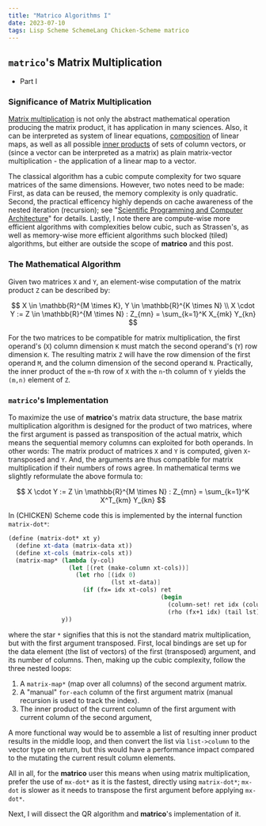 ```yaml
---
title: "Matrico Algorithms I"
date: 2023-07-10
tags: Lisp Scheme SchemeLang Chicken-Scheme matrico
---
```


## `matrico`'s Matrix Multiplication

* Part I

### Significance of Matrix Multiplication

[Matrix multiplication](https://en.wikipedia.org/wiki/Matrix_multiplication)
is not only the abstract mathematical operation producing the matrix product,
it has application in many sciences.
Also, it can be interpreted as system of linear equations,
[composition](https://en.wikipedia.org/wiki/Function_composition) of linear maps,
as well as all possible [inner products](https://en.wikipedia.org/wiki/Dot_product) of sets of column vectors,
or (since a vector can be interpreted as a matrix) as plain matrix-vector multiplication -
the application of a linear map to a vector.

The classical algorithm has a cubic compute complexity for two square matrices of the same dimensions.
However, two notes need to be made:
First, as data can be reused, the memory complexity is only quadratic.
Second, the practical efficency highly depends on cache awareness of the nested iteration (recursion);
see "[Scientific Programming and Computer Architecture](https://github.com/divakarvi/bk-spca)" for details.
Lastly, I note there are compute-wise more efficient algorithms with complexities below cubic, such as Strassen's,
as well as memory-wise more efficient algorithms such blocked (tiled) algorithms,
but either are outside the scope of **matrico** and this post.

### The Mathematical Algorithm

Given two matrices `X` and `Y`, an element-wise computation of the matrix product `Z` can be described by:

$$
X \in \mathbb{R}^{M \times K}, Y \in \mathbb{R}^{K \times N} \\
X \cdot Y := Z \in \mathbb{R}^{M \times N} : Z_{mn} = \sum_{k=1}^K X_{mk} Y_{kn}
$$

For the two matrices to be compatible for matrix multiplication,
the first operand's (`X`) column dimension `K` must match the second operand's (`Y`) row dimension `K`.
The resulting matrix `Z` will have the row dimension of the first operand `M`,
and the column dimension of the second operand `N`.
Practically, the inner product of the `m`-th row of `X` with the `n`-th column of `Y`
yields the `(m,n)` element of `Z`.

### `matrico`'s Implementation

To maximize the use of **matrico**'s matrix data structure,
the base matrix multiplication algorithm is designed for the product of two matrices,
where the first argument is passed as transposition of the actual matrix,
which means the sequential memory columns can exploited for both operands.
In other words: The matrix product of matrices `X` and `Y` is computed, given `X`-transposed and `Y`.
And, the arguments are thus compatible for matrix multiplication if their numbers of rows agree.
In mathematical terms we slightly reformulate the above formula to:

$$
X \cdot Y := Z \in \mathbb{R}^{M \times N} : Z_{mn} = \sum_{k=1}^K X^T_{km} Y_{kn}
$$

In (CHICKEN) Scheme code this is implemented by the internal function `matrix-dot*`: 

```scheme
(define (matrix-dot* xt y)
  (define xt-data (matrix-data xt))
  (define xt-cols (matrix-cols xt))
  (matrix-map* (lambda (y-col)
                 (let [(ret (make-column xt-cols))]
                   (let rho [(idx 0)
                             (lst xt-data)]
                     (if (fx= idx xt-cols) ret
                                           (begin
                                             (column-set! ret idx (column-dot (head lst) y-col))
                                             (rho (fx+1 idx) (tail lst)))))))
               y))
```

where the star `*` signifies that this is not the standard matrix multiplication,
but with the first argument transposed.
First, local bindings are set up for the data element (the list of vectors) of the first (transposed) argument,
and its number of columns.
Then, making up the cubic complexity, follow the three nested loops:

1. A `matrix-map*` (map over all columns) of the second argument matrix.
2. A "manual" `for-each` column of the first argument matrix (manual recursion is used to track the index).
3. The inner product of the current column of the first argument with current column of the second argument,

A more functional way would be to assemble a list of resulting inner product results in the middle loop,
and then convert the list via `list->column` to the vector type on return,
but this would have a performance impact compared to the mutating the current result column elements.

All in all, for the **matrico** user this means when using matrix multiplication,
prefer the use of `mx-dot*` as it is the fastest, directly using `matrix-dot*`;
`mx-dot` is slower as it needs to transpose the first argument before applying `mx-dot*`.

Next, I will dissect the QR algorithm and **matrico**'s implementation of it.
